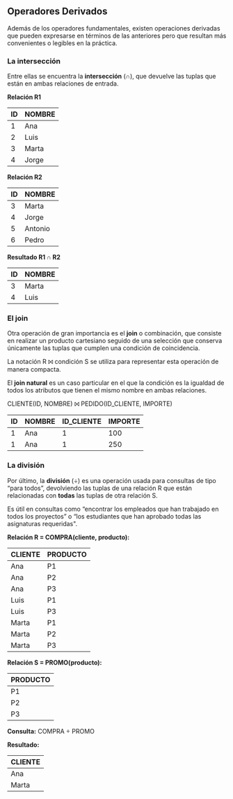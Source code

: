 ## Operadores Derivados

Además de los operadores fundamentales, existen operaciones derivadas que pueden expresarse en términos de las anteriores pero que resultan más convenientes o legibles en la práctica.

### La **intersección**

Entre ellas se encuentra la **intersección** (∩), que devuelve las tuplas que están en ambas relaciones de entrada.

**Relación R1**

| ID | NOMBRE |
|----|--------|
| 1  | Ana    |
| 2  | Luis   |
| 3  | Marta  |
| 4  | Jorge  |

**Relación R2**

| ID | NOMBRE |
|----|--------|
| 3  | Marta  |
| 4  | Jorge  |
| 5  | Antonio |
| 6  | Pedro |

**Resultado R1 ∩ R2**

| ID | NOMBRE |
|----|--------|
| 3  | Marta  |
|  4 | Luis   |

### El **join**

Otra operación de gran importancia es el **join** o combinación, que consiste en realizar un producto cartesiano seguido de una selección que conserva únicamente las tuplas que cumplen una condición de coincidencia.

La notación R ⨝ condición S se utiliza para representar esta operación de manera compacta.

El **join natural** es un caso particular en el que la condición es la igualdad de todos los atributos que tienen el mismo nombre en ambas relaciones.

CLIENTE(ID, NOMBRE) ⨝ PEDIDO(ID_CLIENTE, IMPORTE)

| ID | NOMBRE | ID_CLIENTE | IMPORTE |
|----|--------|------------|---------|
| 1  | Ana    | 1          | 100     |
| 1  | Ana    | 1          | 250     |

### La **división**

Por último, la **división** (÷) es una operación usada para consultas de tipo “para todos”, devolviendo las tuplas de una relación R que están relacionadas con **todas** las tuplas de otra relación S.

Es útil en consultas como “encontrar los empleados que han trabajado en todos los proyectos” o “los estudiantes que han aprobado todas las asignaturas requeridas".

**Relación R = COMPRA(cliente, producto):**

| CLIENTE | PRODUCTO |
|--------|-----------|
| Ana    | P1        |
| Ana    | P2        |
| Ana    | P3        |
| Luis   | P1        |
| Luis   | P3        |
| Marta  | P1        |
| Marta  | P2        |
| Marta  | P3        |

**Relación S = PROMO(producto):**

| PRODUCTO |
|----------|
| P1       |
| P2       |
| P3       |

**Consulta:** COMPRA ÷ PROMO

**Resultado:**

| CLIENTE |
|--------|
| Ana    |
| Marta  |


